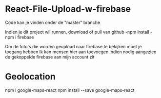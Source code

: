 # React-File-Upload-w-firebase

Code kan je vinden onder de "master" branche

Indien je dit project wil runnen, download of pull van github
-npm install
-npm i firebase

Om de foto's die worden geupload naar firebase te bekijken moet je toegang hebben
Ik kan mensen hier aan toevoegen indien nodig aangezien de gekoppelde firebase 
aan mijn account zit

# Geolocation
npm i google-maps-react
npm install --save google-maps-react
